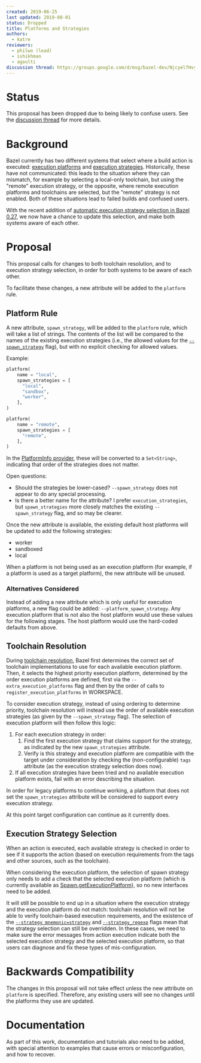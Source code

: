 ```yaml
---
created: 2019-06-25
last updated: 2019-08-01
status: Dropped
title: Platforms and Strategies
authors:
  - katre
reviewers:
  - philwo (lead)
  - ishikhman
  - agoulti
discussion thread: https://groups.google.com/d/msg/bazel-dev/NjcyelfHvyA/n9Buk1mODQAJ
---
```


# Status

This proposal has been dropped due to being likely to confuse users. See the
[discussion thread](https://groups.google.com/d/msg/bazel-dev/NjcyelfHvyA/n9Buk1mODQAJ)
for more details.

# Background

Bazel currently has two different systems that select where a build action is
executed: [execution
platforms](https://docs.bazel.build/versions/master/platforms.html) and
[execution
strategies](https://docs.bazel.build/versions/master/user-manual.html#strategy-options).
Historically, these have not communicated: this leads to the situation where
they can mismatch, for example by selecting a local-only toolchain, but using
the "remote" execution strategy, or the opposite, where remote execution
platforms and toolchains are selected, but the "remote" strategy is not enabled.
Both of these situations lead to failed builds and confused users.

With the recent addition of [automatic execution strategy selection in Bazel
0.27](https://blog.bazel.build/2019/06/19/list-strategy.html), we now have a
chance to update this selection, and make both systems aware of each other.

# Proposal

This proposal calls for changes to both toolchain resolution, and to execution
strategy selection, in order for both systems to be aware of each other.

To facilitate these changes, a new attribute will be added to the `platform`
rule.

## Platform Rule

A new attribute, `spawn_strategy`, will be added to the `platform` rule, which
will take a list of strings. The contents of the list will be compared to the
names of the existing execution strategies (i.e., the allowed values for the
[`--spawn_strategy`](https://docs.bazel.build/versions/master/user-manual.html#flag--spawn_strategy)
flag), but with no explicit checking for allowed values.

Example:
```py
platform(
    name = "local",
    spawn_strategies = [
      "local",
      "sandbox",
      "worker",
    ],
)

platform(
    name = "remote",
    spawn_strategies = [
      "remote",
    ],
)
```

In the [PlatformInfo
provider](https://docs.bazel.build/versions/master/skylark/lib/PlatformInfo.html),
these will be converted to a `Set<String>`, indicating that order of the
strategies does not matter.

Open questions:
-  Should the strategies be lower-cased? `--spawn_strategy` does not appear to
   do any special processing.
-  Is there a better name for the attribute? I prefer `execution_strategies`,
   but `spawn_strategies` more closely matches the existing `--spawn_strategy`
   flag, and so may be clearer.

Once the new attribute is available, the existing default host platforms will be
updated to add the following strategies:
-  worker
-  sandboxed
-  local

When a platform is not being used as an execution platform (for example, if a
platform is used as a target platform), the new attribute will be unused.

### Alternatives Considered

Instead of adding a new attribute which is only useful for execution platforms,
a new flag could be added: `--platform_spawn_strategy`. Any execution platform
that is not also the host platform would use these values for the following
stages. The host platform would use the hard-coded defaults from above.

## Toolchain Resolution

During [toolchain
resolution](https://docs.bazel.build/versions/master/toolchains.html#toolchain-resolution),
Bazel first determines the correct set of toolchain implementations to use for
each available execution platform. Then, it selects the highest priority
execution platform, determined by the order execution platforms are defined,
first via the `--extra_execution_platforms` flag and then by the order of calls
to `register_execution_platforms` in WORKSPACE.

To consider execution strategy, instead of using ordering to determine priority,
toolchain resolution will instead use the order of available execution
strategies (as given by the `--spawn_strategy` flag). The selection of execution
platform will then follow this logic:

1. For each execution strategy in order:
   1. Find the first execution strategy that claims support for the strategy, as
      indicated by the new `spawn_strategies` attribute.
   2. Verify is this strategy and execution platform are compatible with the
      target under consideration by checking the (non-configurable) `tags`
      attribute (as the execution strategy selection does now).
2. If all execution strategies have been tried and no available execution
   platform exists, fail with an error describing the situation.

In order for legacy platforms to continue working, a platform that does not set
the `spawn_strategies` attribute will be considered to support every execution
strategy.

At this point target configuration can continue as it currently does.

## Execution Strategy Selection

When an action is executed, each available strategy is checked in order to see
if it supports the action (based on execution requirements from the tags and
other sources, such as the toolchain).

When considering the execution platform, the selection of spawn strategy only
needs to add a check that the selected execution platform (which is currently
available as
[Spawn.getExecutionPlatform](https://source.bazel.build/bazel/+/master:src/main/java/com/google/devtools/build/lib/actions/BaseSpawn.java;l=155?q=BaseSpawn)),
so no new interfaces need to be added.

It will still be possible to end up in a situation where the execution strategy
and the execution platform do not match: toolchain resolution will not be able
to verify toolchain-based execution requirements, and the existence of the
[`--strategy
mnemonic=strategy`](https://docs.bazel.build/versions/master/user-manual.html#flag--strategy)
and
[`--strategy_regexp`](https://docs.bazel.build/versions/master/user-manual.html#flag--strategy_regexp)
flags mean that the strategy selection can still be overridden. In these cases,
we need to make sure the error messages from action execution indicate both the
selected execution strategy and the selected execution platform, so that users
can diagnose and fix these types of mis-configuration.

# Backwards Compatibility

The changes in this proposal will not take effect unless the new attribute on
`platform` is specified. Therefore, any existing users will see no changes until
the platforms they use are updated.

# Documentation

As part of this work, documentation and tutorials also need to be added, with
special attention to examples that cause errors or misconfiguration, and how to
recover.
